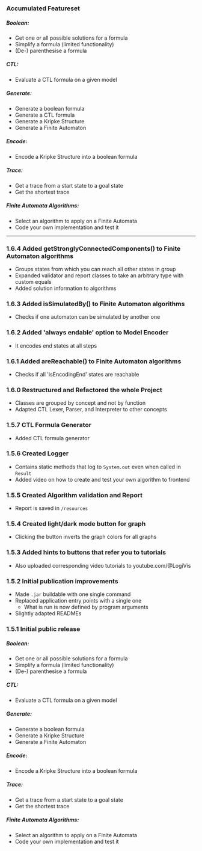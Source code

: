 ### Accumulated Featureset
##### Boolean:
* Get one or all possible solutions for a formula
* Simplify a formula (limited functionality)
* (De-) parenthesise a formula
##### CTL:
* Evaluate a CTL formula on a given model
##### Generate:
* Generate a boolean formula
* Generate a CTL formula
* Generate a Kripke Structure
* Generate a Finite Automaton
##### Encode:
* Encode a Kripke Structure into a boolean formula
##### Trace:
* Get a trace from a start state to a goal state
* Get the shortest trace
##### Finite Automata Algorithms:
* Select an algorithm to apply on a Finite Automata
* Code your own implementation and test it
---
### 1.6.4 Added getStronglyConnectedComponents() to Finite Automaton algorithms
* Groups states from which you can reach all other states in group
* Expanded validator and report classes to take an arbitrary type with custom equals
* Added solution information to algorithms
### 1.6.3 Added isSimulatedBy() to Finite Automaton algorithms
* Checks if one automaton can be simulated by another one
### 1.6.2 Added 'always endable' option to Model Encoder
* It encodes end states at all steps
### 1.6.1 Added areReachable() to Finite Automaton algorithms
* Checks if all 'isEncodingEnd' states are reachable
### 1.6.0 Restructured and Refactored the whole Project
* Classes are grouped by concept and not by function
* Adapted CTL Lexer, Parser, and Interpreter to other concepts
### 1.5.7 CTL Formula Generator
* Added CTL formula generator
### 1.5.6 Created Logger
* Contains static methods that log to `System.out` even when called in `Result`
* Added video on how to create and test your own algorithm to frontend
### 1.5.5 Created Algorithm validation and Report
* Report is saved in `/resources`
### 1.5.4 Created light/dark mode button for graph
* Clicking the button inverts the graph colors for all graphs
### 1.5.3 Added hints to buttons that refer you to tutorials
* Also uploaded corresponding video tutorials to youtube.com/@LogiVis
### 1.5.2 Initial publication improvements
* Made `.jar` buildable with one single command
* Replaced application entry points with a single one
  * What is run is now defined by program arguments
* Slightly adapted READMEs
### 1.5.1 Initial public release
##### Boolean:
* Get one or all possible solutions for a formula 
* Simplify a formula (limited functionality)
* (De-) parenthesise a formula
##### CTL:
* Evaluate a CTL formula on a given model
##### Generate:
* Generate a boolean formula
* Generate a Kripke Structure
* Generate a Finite Automaton
##### Encode:
* Encode a Kripke Structure into a boolean formula
##### Trace:
* Get a trace from a start state to a goal state
* Get the shortest trace
##### Finite Automata Algorithms:
* Select an algorithm to apply on a Finite Automata
* Code your own implementation and test it
